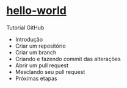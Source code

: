 # [hello-world](https://docs.github.com/pt/get-started/quickstart/hello-world)
Tutorial GitHub
- Introdução
- Criar um repositório
- Criar um branch
- Criando e fazendo commit das alterações
- Abrir um pull request
- Mesclando seu pull request
- Próximas etapas
